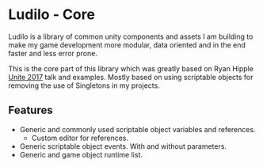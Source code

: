 # Ludilo - Core

Ludilo is a library of common unity components and assets I am building to make my game development more modular, data oriented and in the end faster and less error prone.

This is the core part of this library which was greatly based on Ryan Hipple [Unite 2017](https://github.com/roboryantron/Unite2017) talk and examples. Mostly based on using scriptable objects for removing the use of Singletons in my projects.

## Features

* Generic and commonly used scriptable object variables and references.
  * Custom editor for references.
* Generic scriptable object events. With and without parameters.
* Generic and game object runtime list.